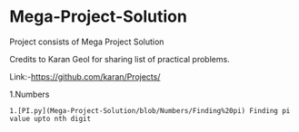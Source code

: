 # Mega-Project-Solution
Project consists of Mega Project Solution

Credits to Karan Geol for sharing list of practical problems.

Link:-https://github.com/karan/Projects/

1.Numbers

    1.[PI.py](Mega-Project-Solution/blob/Numbers/Finding%20pi) Finding pi value upto nth digit

